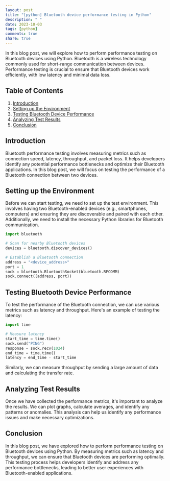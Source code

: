 ```yaml
---
layout: post
title: "[python] Bluetooth device performance testing in Python"
description: " "
date: 2023-10-03
tags: [python]
comments: true
share: true
---
```


In this blog post, we will explore how to perform performance testing on Bluetooth devices using Python. Bluetooth is a wireless technology commonly used for short-range communication between devices. Performance testing is crucial to ensure that Bluetooth devices work efficiently, with low latency and minimal data loss. 

## Table of Contents
1. [Introduction](#introduction)
2. [Setting up the Environment](#setting-up-the-environment)
3. [Testing Bluetooth Device Performance](#testing-bluetooth-device-performance)
4. [Analyzing Test Results](#analyzing-test-results)
5. [Conclusion](#conclusion)

## Introduction
Bluetooth performance testing involves measuring metrics such as connection speed, latency, throughput, and packet loss. It helps developers identify any potential performance bottlenecks and optimize their Bluetooth applications. In this blog post, we will focus on testing the performance of a Bluetooth connection between two devices.

## Setting up the Environment
Before we can start testing, we need to set up the test environment. This involves having two Bluetooth-enabled devices (e.g., smartphones, computers) and ensuring they are discoverable and paired with each other. Additionally, we need to install the necessary Python libraries for Bluetooth communication.

```python
import bluetooth

# Scan for nearby Bluetooth devices
devices = bluetooth.discover_devices()

# Establish a Bluetooth connection
address = "<device_address>"
port = 1
sock = bluetooth.BluetoothSocket(bluetooth.RFCOMM)
sock.connect((address, port))
```

## Testing Bluetooth Device Performance
To test the performance of the Bluetooth connection, we can use various metrics such as latency and throughput. Here's an example of testing the latency:

```python
import time

# Measure latency
start_time = time.time()
sock.send("PING")
response = sock.recv(1024)
end_time = time.time()
latency = end_time - start_time
```

Similarly, we can measure throughput by sending a large amount of data and calculating the transfer rate. 

## Analyzing Test Results
Once we have collected the performance metrics, it's important to analyze the results. We can plot graphs, calculate averages, and identify any patterns or anomalies. This analysis can help us identify any performance issues and make necessary optimizations.

## Conclusion
In this blog post, we have explored how to perform performance testing on Bluetooth devices using Python. By measuring metrics such as latency and throughput, we can ensure that Bluetooth devices are performing optimally. This testing process helps developers identify and address any performance bottlenecks, leading to better user experiences with Bluetooth-enabled applications.